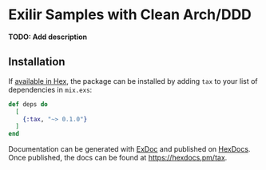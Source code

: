 # Exilir Samples with Clean Arch/DDD

**TODO: Add description**

## Installation

If [available in Hex](https://hex.pm/docs/publish), the package can be installed
by adding `tax` to your list of dependencies in `mix.exs`:

```elixir
def deps do
  [
    {:tax, "~> 0.1.0"}
  ]
end
```

Documentation can be generated with [ExDoc](https://github.com/elixir-lang/ex_doc)
and published on [HexDocs](https://hexdocs.pm). Once published, the docs can
be found at <https://hexdocs.pm/tax>.

